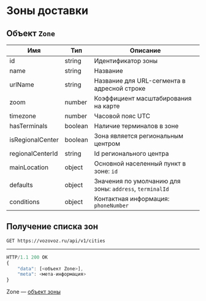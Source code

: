 # Зоны доставки

## Объект `Zone`

Имя | Тип | Описание
--- | --- | --------
id | string | Идентификатор зоны
name | string | Название
urlName | string | Название для URL-сегмента в адресной строке
zoom | number | Коэффициент масштабирования на карте
timezone | number | Часовой пояс UTC
hasTerminals | boolean | Наличие терминалов в зоне
isRegionalCenter | boolean | Зона является региональным центром
regionalCenterId | string | Id регионального центра
mainLocation | object | Основной населенный пункт в зоне: `id`
defaults | object | Значения по умолчанию для зоны: `address`, `terminalId`
conditions | object | Контактная информация: `phoneNumber`

## Получение списка зон

`GET https://vozovoz.ru/api/v1/cities`

---

```js
HTTP/1.1 200 OK
{
    "data": [<объект Zone>],
    "meta": <мета-информация>
}
```

Zone — [объект зоны](zones.md)
